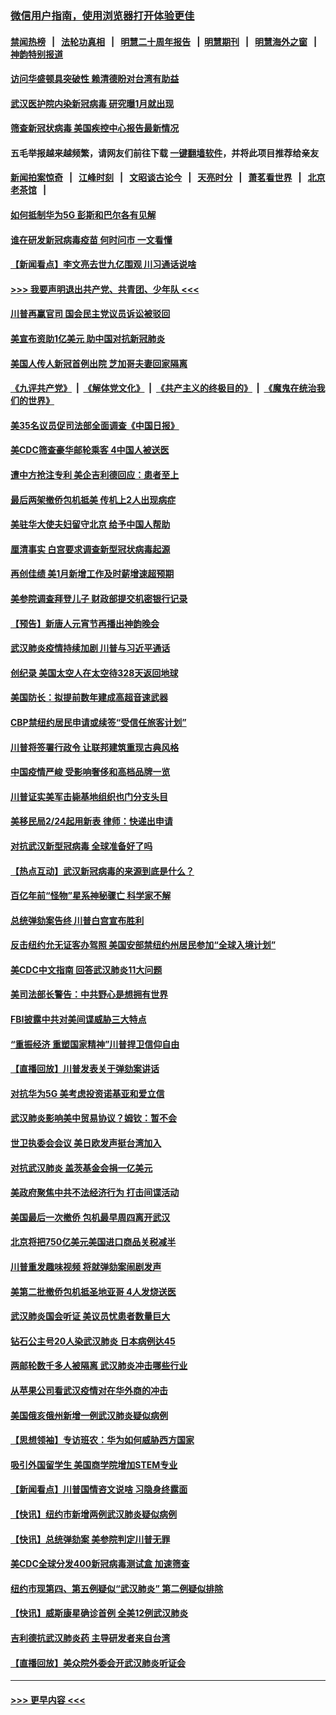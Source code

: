 ### [微信用户指南，使用浏览器打开体验更佳](https://github.com/gfw-breaker/banned-news1/blob/master/indexes/wechat-guide.md?t=0)
#### [禁闻热榜](热点新闻.md?t=0)  &nbsp;&nbsp;|&nbsp;&nbsp; [法轮功真相](https://github.com/gfw-breaker/truth/blob/master/README.md?t=0) &nbsp;&nbsp;|&nbsp;&nbsp; [明慧二十周年报告](https://github.com/gfw-breaker/mh-reports/blob/master/README.md?t=0) &nbsp;&nbsp;|&nbsp;&nbsp;[明慧期刊](https://github.com/gfw-breaker/mh-qikan) &nbsp;&nbsp;|&nbsp;&nbsp; [明慧海外之窗](https://github.com/gfw-breaker/mh-news/blob/master/README.md?t=0) &nbsp;&nbsp;|&nbsp;&nbsp; [神韵特别报道](https://github.com/gfw-breaker/mh-news/blob/master/shenyun.md?t=0)
#### [访问华盛顿具突破性 赖清德盼对台湾有助益](../pages/nsc412/n11853129.md?t=02081144) 
#### [武汉医护院内染新冠病毒 研究曝1月就出现](../pages/nsc412/n11852928.md?t=02081144) 
#### [筛查新冠状病毒 美国疾控中心报告最新情况](../pages/nsc412/n11853070.md?t=02081144) 
#### 五毛举报越来越频繁，请网友们前往下载 [一键翻墙软件](https://github.com/gfw-breaker/ssr-accounts)，并将此项目推荐给亲友
#### [新闻拍案惊奇](https://github.com/gfw-breaker/banned-news1/blob/master/pages/link4.md) &nbsp;&nbsp;|&nbsp;&nbsp; [江峰时刻](https://github.com/gfw-breaker/banned-news1/blob/master/pages/link4.md) &nbsp;&nbsp;|&nbsp;&nbsp; [文昭谈古论今](https://github.com/gfw-breaker/banned-news1/blob/master/pages/link4.md) &nbsp;&nbsp;|&nbsp;&nbsp; [天亮时分](https://github.com/gfw-breaker/banned-news1/blob/master/pages/link4.md) &nbsp;&nbsp;|&nbsp;&nbsp; [萧茗看世界](https://github.com/gfw-breaker/banned-news1/blob/master/pages/link4.md) &nbsp;&nbsp;|&nbsp;&nbsp; [北京老茶馆](https://github.com/gfw-breaker/banned-news1/blob/master/pages/link4.md) &nbsp;&nbsp;|&nbsp;&nbsp; 
#### [如何抵制华为5G 彭斯和巴尔各有见解](../pages/nsc412/n11852535.md?t=02081144) 
#### [谁在研发新冠病毒疫苗 何时问市 一文看懂](../pages/nsc412/n11852840.md?t=02081144) 
#### [【新闻看点】李文亮去世九亿围观 川习通话说啥](../pages/nsc412/n11852360.md?t=02081144) 
#### [>>> 我要声明退出共产党、共青团、少年队 <<<](https://github.com/begood0513/goodnews/blob/master/quit/letter.md) 
#### [川普再赢官司 国会民主党议员诉讼被驳回](../pages/nsc412/n11852287.md?t=02081144) 
#### [美宣布资助1亿美元 助中国对抗新冠肺炎](../pages/nsc412/n11852531.md?t=02081144) 
#### [美国人传人新冠首例出院 芝加哥夫妻回家隔离](../pages/nsc412/n11852452.md?t=02081144) 
#### [《九评共产党》](https://github.com/begood0513/9ping.md/blob/master/README.md) &nbsp;|&nbsp; [《解体党文化》](../../../../jtdwh.md/blob/master/README.md)  &nbsp;|&nbsp; [《共产主义的终极目的》](../../../../gczydzjmd.md/blob/master/README.md) &nbsp;|&nbsp; [《魔鬼在统治我们的世界》](../../../../mgztzwmdsj.md/blob/master/README.md) 
#### [美35名议员促司法部全面调查《中国日报》](../pages/nsc412/n11852435.md?t=02081144) 
#### [美CDC筛查豪华邮轮乘客 4中国人被送医](../pages/nsc412/n11852085.md?t=02081144) 
#### [遭中方抢注专利 美企吉利德回应：患者至上](../pages/nsc412/n11852037.md?t=02081144) 
#### [最后两架撤侨包机抵美 传机上2人出现病症](../pages/nsc412/n11852173.md?t=02081144) 
#### [美驻华大使夫妇留守北京 给予中国人帮助](../pages/nsc412/n11852165.md?t=02081144) 
#### [厘清事实 白宫要求调查新型冠状病毒起源](../pages/nsc412/n11852106.md?t=02081144) 
#### [再创佳绩 美1月新增工作及时薪增速超预期](../pages/nsc412/n11852174.md?t=02081144) 
#### [美参院调查拜登儿子 财政部提交机密银行记录](../pages/nsc412/n11851808.md?t=02081144) 
#### [【预告】新唐人元宵节再播出神韵晚会](../pages/nsc412/n11843192.md?t=02081144) 
#### [武汉肺炎疫情持续加剧 川普与习近平通话](../pages/nsc412/n11851613.md?t=02081144) 
#### [创纪录 美国太空人在太空待328天返回地球](../pages/nsc412/n11851266.md?t=02081144) 
#### [美国防长：拟提前数年建成高超音速武器](../pages/nsc412/n11850959.md?t=02081144) 
#### [CBP禁纽约居民申请或续签“受信任旅客计划”](../pages/nsc412/n11850857.md?t=02081144) 
#### [川普将签署行政令 让联邦建筑重现古典风格](../pages/nsc412/n11850654.md?t=02081144) 
#### [中国疫情严峻 受影响奢侈和高档品牌一览](../pages/nsc412/n11850319.md?t=02081144) 
#### [川普证实美军击毙基地组织也门分支头目](../pages/nsc412/n11850383.md?t=02081144) 
#### [美移民局2/24起用新表 律师：快递出申请](../pages/nsc412/n11848220.md?t=02081144) 
#### [对抗武汉新型冠病毒 全球准备好了吗](../pages/nsc412/n11850142.md?t=02081144) 
#### [【热点互动】武汉新冠病毒的来源到底是什么？](../pages/nsc412/n11849749.md?t=02081144) 
#### [百亿年前“怪物”星系神秘骤亡 科学家不解](../pages/nsc412/n11849863.md?t=02081144) 
#### [总统弹劾案告终 川普白宫宣布胜利](../pages/nsc412/n11849985.md?t=02081144) 
#### [反击纽约允无证客办驾照  美国安部禁纽约州居民参加“全球入境计划”](../pages/nsc412/n11849828.md?t=02081144) 
#### [美CDC中文指南 回答武汉肺炎11大问题](../pages/nsc412/n11849703.md?t=02081144) 
#### [美司法部长警告：中共野心是想拥有世界](../pages/nsc412/n11849769.md?t=02081144) 
#### [FBI披露中共对美间谍威胁三大特点](../pages/nsc412/n11849700.md?t=02081144) 
#### [“重振经济 重塑国家精神”川普捍卫信仰自由](../pages/nsc412/n11849641.md?t=02081144) 
#### [【直播回放】川普发表关于弹劾案讲话](../pages/nsc412/n11849472.md?t=02081144) 
#### [对抗华为5G 美考虑投资诺基亚和爱立信](../pages/nsc412/n11849510.md?t=02081144) 
#### [武汉肺炎影响美中贸易协议？姆钦：暂不会](../pages/nsc412/n11849497.md?t=02081144) 
#### [世卫执委会会议 美日欧发声挺台湾加入](../pages/nsc412/n11849433.md?t=02081144) 
#### [对抗武汉肺炎 盖茨基金会捐一亿美元](../pages/nsc412/n11848953.md?t=02081144) 
#### [美政府聚焦中共不法经济行为 打击间谍活动](../pages/nsc412/n11849322.md?t=02081144) 
#### [美国最后一次撤侨 包机最早周四离开武汉](../pages/nsc412/n11849395.md?t=02081144) 
#### [北京将把750亿美元美国进口商品关税减半](../pages/nsc412/n11848896.md?t=02081144) 
#### [川普重发趣味视频 将就弹劾案闹剧发声](../pages/nsc412/n11848715.md?t=02081144) 
#### [美第二批撤侨包机抵圣地亚哥 4人发烧送医](../pages/nsc412/n11847923.md?t=02081144) 
#### [武汉肺炎国会听证 美议员忧患者数量巨大](../pages/nsc412/n11844851.md?t=02081144) 
#### [钻石公主号20人染武汉肺炎 日本病例达45](../pages/nsc412/n11847823.md?t=02081144) 
#### [两邮轮数千多人被隔离 武汉肺炎冲击哪些行业](../pages/nsc412/n11847456.md?t=02081144) 
#### [从苹果公司看武汉疫情对在华外商的冲击](../pages/nsc412/n11847586.md?t=02081144) 
#### [美国俄亥俄州新增一例武汉肺炎疑似病例](../pages/nsc412/n11847714.md?t=02081144) 
#### [【思想领袖】专访班农：华为如何威胁西方国家](../pages/nsc412/n11847306.md?t=02081144) 
#### [吸引外国留学生 美国商学院增加STEM专业](../pages/nsc412/n11847417.md?t=02081144) 
#### [【新闻看点】川普国情咨文说啥 习隐身终露面](../pages/nsc412/n11847016.md?t=02081144) 
#### [【快讯】纽约市新增两例武汉肺炎疑似病例](../pages/nsc412/n11847250.md?t=02081144) 
#### [【快讯】总统弹劾案 美参院判定川普无罪](../pages/nsc412/n11847316.md?t=02081144) 
#### [美CDC全球分发400新冠病毒测试盒 加速筛查](../pages/nsc412/n11847260.md?t=02081144) 
#### [纽约市现第四、第五例疑似“武汉肺炎”   第二例疑似排除](../pages/nsc412/n11847332.md?t=02081144) 
#### [【快讯】威斯康星确诊首例 全美12例武汉肺炎](../pages/nsc412/n11847162.md?t=02081144) 
#### [吉利德抗武汉肺炎药 主导研发者来自台湾](../pages/nsc412/n11847064.md?t=02081144) 
#### [【直播回放】美众院外委会开武汉肺炎听证会](../pages/nsc412/n11846727.md?t=02081144) 

----
#### [ >>> 更早内容 <<< ](../indexes/nsc412-earlier.md)
